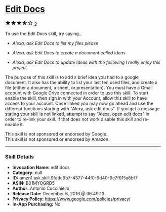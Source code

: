 # [Edit Docs](http://alexa.amazon.com/#skills/amzn1.ask.skill.9fadc9b7-4377-44f0-9d40-9e7f015a8bf7)
![3.5 stars](../../images/ic_star_black_18dp_1x.png)![3.5 stars](../../images/ic_star_black_18dp_1x.png)![3.5 stars](../../images/ic_star_black_18dp_1x.png)![3.5 stars](../../images/ic_star_half_black_18dp_1x.png)![3.5 stars](../../images/ic_star_border_black_18dp_1x.png) 2

To use the Edit Docs skill, try saying...

* *Alexa, ask Edit Docs to list my files please*

* *Alexa, ask Edit Docs to create a document called Ideas*

* *Alexa, ask Edit Docs to update Ideas with the following I really enjoy this project*

The purpose of this skill is to add a brief idea you had to a google document.  It also has the ability to list your last ten used files, and create a file (either a document, a sheet, or presentation).  You must have a Gmail account with Google Drive connected in order to use this skill.  To start, enable the skill, then sign in with your Account, allow this skill to have access to your account.  Once linked you may now go ahead and use the different functions starting with "Alexa, ask edit docs".  If you get a message stating your skill is not linked, attempt to say "Alexa, open edit docs" in order to re-link your skill.  If that does not work disable this skill and re-enable it.

This skill is not sponsored or endorsed by Google.  
This skill is not sponsored or endorsed by Amazon.

***

### Skill Details

* **Invocation Name:** edit docs
* **Category:** null
* **ID:** amzn1.ask.skill.9fadc9b7-4377-44f0-9d40-9e7f015a8bf7
* **ASIN:** B01MYOGRD5
* **Author:** Antonio Cucciniello
* **Release Date:** December 6, 2016 @ 06:49:13
* **Privacy Policy:** https://www.google.com/policies/privacy/
* **In-App Purchasing:** No
